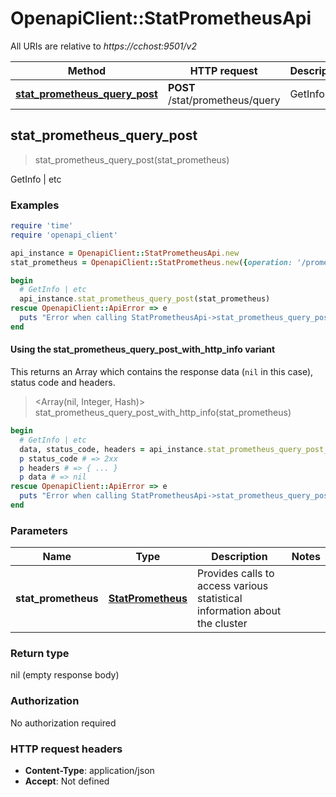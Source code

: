 # OpenapiClient::StatPrometheusApi

All URIs are relative to *https://cchost:9501/v2*

| Method | HTTP request | Description |
| ------ | ------------ | ----------- |
| [**stat_prometheus_query_post**](StatPrometheusApi.md#stat_prometheus_query_post) | **POST** /stat/prometheus/query | GetInfo | etc |


## stat_prometheus_query_post

> stat_prometheus_query_post(stat_prometheus)

GetInfo | etc

### Examples

```ruby
require 'time'
require 'openapi_client'

api_instance = OpenapiClient::StatPrometheusApi.new
stat_prometheus = OpenapiClient::StatPrometheus.new({operation: '/prometheus'}) # StatPrometheus | Provides calls to access various statistical information about the cluster

begin
  # GetInfo | etc
  api_instance.stat_prometheus_query_post(stat_prometheus)
rescue OpenapiClient::ApiError => e
  puts "Error when calling StatPrometheusApi->stat_prometheus_query_post: #{e}"
end
```

#### Using the stat_prometheus_query_post_with_http_info variant

This returns an Array which contains the response data (`nil` in this case), status code and headers.

> <Array(nil, Integer, Hash)> stat_prometheus_query_post_with_http_info(stat_prometheus)

```ruby
begin
  # GetInfo | etc
  data, status_code, headers = api_instance.stat_prometheus_query_post_with_http_info(stat_prometheus)
  p status_code # => 2xx
  p headers # => { ... }
  p data # => nil
rescue OpenapiClient::ApiError => e
  puts "Error when calling StatPrometheusApi->stat_prometheus_query_post_with_http_info: #{e}"
end
```

### Parameters

| Name | Type | Description | Notes |
| ---- | ---- | ----------- | ----- |
| **stat_prometheus** | [**StatPrometheus**](StatPrometheus.md) | Provides calls to access various statistical information about the cluster |  |

### Return type

nil (empty response body)

### Authorization

No authorization required

### HTTP request headers

- **Content-Type**: application/json
- **Accept**: Not defined

